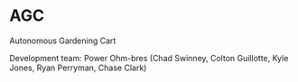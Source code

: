 # AGC
Autonomous Gardening Cart

Development team:
Power Ohm-bres (Chad Swinney, Colton Guillotte, Kyle Jones, Ryan Perryman, Chase Clark)


